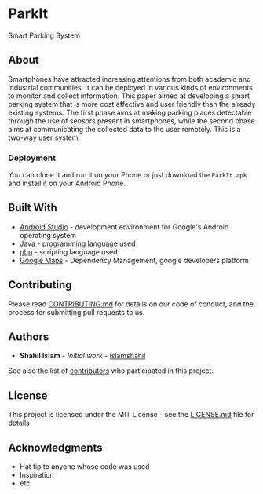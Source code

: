 # ParkIt

Smart Parking System 


## About

Smartphones have attracted increasing attentions from both academic and industrial communities. It can be deployed in various kinds of environments to monitor and collect information. This paper aimed at developing a smart parking system that is more cost effective and user friendly than the already existing systems. The first phase aims at making parking places detectable through the use of sensors present in smartphones, while the second phase aims at communicating the collected data to the user remotely. This is a two-way user system.

### Deployment

You can clone it and run it on your Phone or just download the ```ParkIt.apk``` and install it on your Android Phone. 


## Built With

* [Android Studio](https://developer.android.com/studio/) - development environment for Google's Android operating system
* [Java](https://www.java.com/en/download/) - programming language used
* [php](http://php.net/manual/en/intro-whatis.php) - scripting language used
* [Google Maps](https://developers.google.com/maps/documentation/) - Dependency Management, google developers platform


## Contributing

Please read [CONTRIBUTING.md](https://github.com/islamshahil/ParkIt/blob/master/CONTRIBUTING.md) for details on our code of conduct, and the process for submitting pull requests to us.


## Authors

* **Shahil Islam** - *Initial work* - [islamshahil](https://github.com/islamshahil)

See also the list of [contributors](https://github.com/islamshahil/ParkIt/graphs/contributors) who participated in this project.


## License

This project is licensed under the MIT License - see the [LICENSE.md](https://github.com/islamshahil/ParkIt/blob/master/LICENSE) file for details


## Acknowledgments

* Hat tip to anyone whose code was used
* Inspiration
* etc
